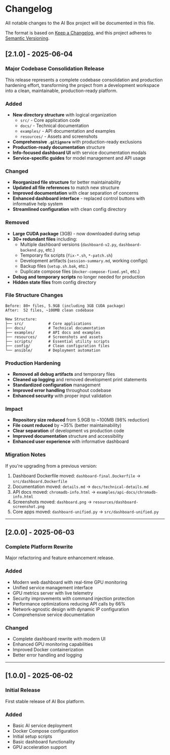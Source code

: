 # Changelog

All notable changes to the AI Box project will be documented in this file.

The format is based on [Keep a Changelog](https://keepachangelog.com/en/1.0.0/),
and this project adheres to [Semantic Versioning](https://semver.org/spec/v2.0.0.html).

## [2.1.0] - 2025-06-04

### Major Codebase Consolidation Release

This release represents a complete codebase consolidation and production hardening effort, transforming the project from a development workspace into a clean, maintainable, production-ready platform.

### Added
- **New directory structure** with logical organization
  - `src/` - Core application code
  - `docs/` - Technical documentation
  - `examples/` - API documentation and examples
  - `resources/` - Assets and screenshots
- **Comprehensive `.gitignore`** with production-ready exclusions
- **Production-ready documentation** structure
- **Info-focused dashboard UI** with service documentation modals
- **Service-specific guides** for model management and API usage

### Changed
- **Reorganized file structure** for better maintainability
- **Updated all file references** to match new structure
- **Improved documentation** with clear separation of concerns
- **Enhanced dashboard interface** - replaced control buttons with informative help system
- **Streamlined configuration** with clean config directory

### Removed
- **Large CUDA package** (3GB) - now downloaded during setup
- **30+ redundant files** including:
  - Multiple dashboard versions (`dashboard-v2.py`, `dashboard-backend.py`, etc.)
  - Temporary fix scripts (`fix-*.sh`, `*-patch.sh`)
  - Development artifacts (`session-summary.md`, working configs)
  - Backup files (`setup.sh.bak`, etc.)
  - Duplicate compose files (`docker-compose-fixed.yml`, etc.)
- **Debug and temporary scripts** no longer needed for production
- **Hidden state files** from config directory

### File Structure Changes
```
Before: 80+ files, 5.9GB (including 3GB CUDA package)
After:  52 files, ~100MB clean codebase

New Structure:
├── src/           # Core applications
├── docs/          # Technical documentation  
├── examples/      # API docs and examples
├── resources/     # Screenshots and assets
├── scripts/       # Essential utility scripts
├── config/        # Clean configuration files
└── ansible/       # Deployment automation
```

### Production Hardening
- **Removed all debug artifacts** and temporary files
- **Cleaned up logging** and removed development print statements
- **Standardized configuration** management
- **Improved error handling** throughout codebase
- **Enhanced security** with proper input validation

### Impact
- **Repository size reduced** from 5.9GB to ~100MB (98% reduction)
- **File count reduced** by ~35% (better maintainability)
- **Clear separation** of development vs production code
- **Improved documentation** structure and accessibility
- **Enhanced user experience** with informative dashboard

### Migration Notes
If you're upgrading from a previous version:
1. Dashboard Dockerfile moved: `dashboard-final.Dockerfile` → `src/dashboard.Dockerfile`
2. Documentation moved: `details.md` → `docs/technical-details.md`
3. API docs moved: `chromadb-info.html` → `examples/api-docs/chromadb-info.html`
4. Screenshots moved: `dashboard.png` → `resources/dashboard-screenshot.png`
5. Core apps moved: `dashboard-unified.py` → `src/dashboard-unified.py`

---

## [2.0.0] - 2025-06-03

### Complete Platform Rewrite

Major refactoring and feature enhancement release.

### Added
- Modern web dashboard with real-time GPU monitoring
- Unified service management interface
- GPU metrics server with live telemetry
- Security improvements with command injection protection
- Performance optimizations reducing API calls by 66%
- Network-agnostic design with dynamic IP configuration
- Comprehensive service documentation

### Changed
- Complete dashboard rewrite with modern UI
- Enhanced GPU monitoring capabilities
- Improved Docker containerization
- Better error handling and logging

---

## [1.0.0] - 2025-06-02

### Initial Release

First stable release of AI Box platform.

### Added
- Basic AI service deployment
- Docker Compose configuration
- Initial setup scripts
- Basic dashboard functionality
- GPU acceleration support